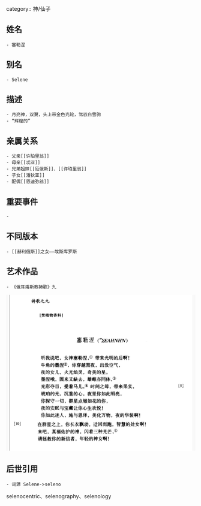 category:: 神/仙子
## 姓名
	- 塞勒涅
## 别名
	- Selene
## 描述
	- 月亮神，双翼，头上带金色光轮，驾驭白雪驹
	- “辉煌的”
## 亲属关系
	- 父亲[[许珀里翁]]
	- 母亲[[忒亚]]
	- 兄弟姐妹[[厄俄斯]]、[[许珀里翁]]
	- 子女[[潘狄亚]]
	- 配偶[[恩迪弥翁]]
## 重要事件
	-
## 不同版本
	- [[赫利俄斯]]之女——埃斯库罗斯
## 艺术作品
	- 《俄耳甫斯教祷歌》九
 ![](../assets/《俄耳甫斯教祷歌》九.jpeg)
## 后世引用
	- 词源 Selene->seleno
selenocentric、selenography、selenology
